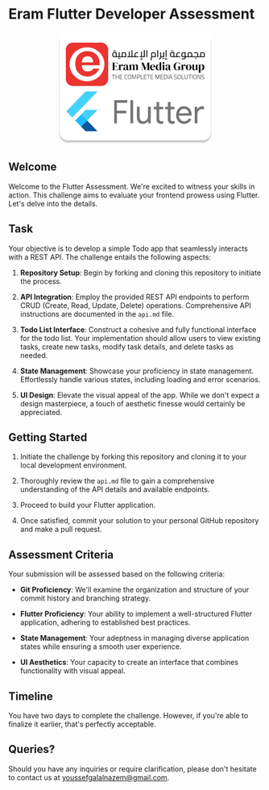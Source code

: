 # Eram Flutter Developer Assessment

<div align="center">
    <img src="./logo.png" />
</div>

## Welcome

Welcome to the Flutter Assessment. We're excited to witness your skills in action. This challenge aims to evaluate your frontend prowess using Flutter. Let's delve into the details.

## Task

Your objective is to develop a simple Todo app that seamlessly interacts with a REST API. The challenge entails the following aspects:

1. **Repository Setup**: Begin by forking and cloning this repository to initiate the process.

2. **API Integration**: Employ the provided REST API endpoints to perform CRUD (Create, Read, Update, Delete) operations. Comprehensive API instructions are documented in the `api.md` file.

3. **Todo List Interface**: Construct a cohesive and fully functional interface for the todo list. Your implementation should allow users to view existing tasks, create new tasks, modify task details, and delete tasks as needed.

4. **State Management**: Showcase your proficiency in state management. Effortlessly handle various states, including loading and error scenarios.

5. **UI Design**: Elevate the visual appeal of the app. While we don't expect a design masterpiece, a touch of aesthetic finesse would certainly be appreciated.

## Getting Started

1. Initiate the challenge by forking this repository and cloning it to your local development environment.

2. Thoroughly review the `api.md` file to gain a comprehensive understanding of the API details and available endpoints.

3. Proceed to build your Flutter application.

4. Once satisfied, commit your solution to your personal GitHub repository and make a pull request.

## Assessment Criteria

Your submission will be assessed based on the following criteria:

- **Git Proficiency**: We'll examine the organization and structure of your commit history and branching strategy.

- **Flutter Proficiency**: Your ability to implement a well-structured Flutter application, adhering to established best practices.

- **State Management**: Your adeptness in managing diverse application states while ensuring a smooth user experience.

- **UI Aesthetics**: Your capacity to create an interface that combines functionality with visual appeal.

## Timeline

You have two days to complete the challenge. However, if you're able to finalize it earlier, that's perfectly acceptable.

## Queries?

Should you have any inquiries or require clarification, please don't hesitate to contact us at youssefgalalnazem@gmail.com.
